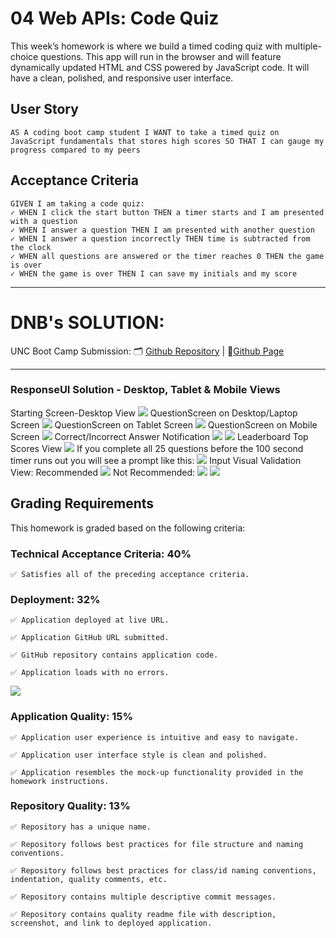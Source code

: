 # 04 Web APIs: Code Quiz

This week’s homework is where we build a timed coding quiz with multiple-choice questions. This app will run in the browser and will feature dynamically updated HTML and CSS powered by JavaScript code. It will have a clean, polished, and responsive user interface. 

## User Story

```
AS A coding boot camp student I WANT to take a timed quiz on JavaScript fundamentals that stores high scores SO THAT I can gauge my progress compared to my peers
```

## Acceptance Criteria

```
GIVEN I am taking a code quiz:
✓ WHEN I click the start button THEN a timer starts and I am presented with a question
✓ WHEN I answer a question THEN I am presented with another question
✓ WHEN I answer a question incorrectly THEN time is subtracted from the clock
✓ WHEN all questions are answered or the timer reaches 0 THEN the game is over
✓ WHEN the game is over THEN I can save my initials and my score
```

--------------------------------
# DNB's SOLUTION: 
UNC Boot Camp Submission: 🗂️ [Github Repository](https://github.com/DionneNoellaBarretto/04-CodeQuizApp_HW4) | 📄[Github Page](https://dionnenoellabarretto.github.io/04-CodeQuizApp_HW4/)

--------------------------------


### ResponseUI Solution - Desktop, Tablet & Mobile Views
Starting Screen-Desktop View
<img src= "./Assets/images/StartingScreen.png">
QuestionScreen on Desktop/Laptop Screen
<img src="./Assets/images/DesktopScreen.png">
QuestionScreen on Tablet Screen
<img src="./Assets/images/TabletScreen.png">
QuestionScreen on Mobile Screen
<img src="./Assets/images/MobileScreen.png">
Correct/Incorrect Answer Notification
<img src="./Assets/images/CorrectAnswerNotification.png">
<img src="./Assets/images/IncorrectAnswerNotification.png">
Leaderboard Top Scores View
<img src="./Assets/images/Leaderboard_TopScores.png">
If you complete all 25 questions before the 100 second timer runs out you will see a prompt like this:
<img src="./Assets/images/GameOverPrompt.png">
Input Visual Validation View:
Recommended
<img src="./Assets/images/ValidInputIndication(recommended).png">
Not Recommended:
<img src="./Assets/images/InvalidIndicatorforEmptyInputField(not-recommended).png">
<img src="./Assets/images/EmptyNameAlert.png">

## Grading Requirements

This homework is graded based on the following criteria: 

### Technical Acceptance Criteria: 40%
```
✅ Satisfies all of the preceding acceptance criteria.
```

### Deployment: 32%

```
✅ Application deployed at live URL.

✅ Application GitHub URL submitted.

✅ GitHub repository contains application code.

✅ Application loads with no errors.
```
<img src="./Assets/images/NoErrors.png">

### Application Quality: 15%
```
✅ Application user experience is intuitive and easy to navigate.

✅ Application user interface style is clean and polished.

✅ Application resembles the mock-up functionality provided in the homework instructions.
```

### Repository Quality: 13%

```
✅ Repository has a unique name.

✅ Repository follows best practices for file structure and naming conventions.

✅ Repository follows best practices for class/id naming conventions, indentation, quality comments, etc.

✅ Repository contains multiple descriptive commit messages.

✅ Repository contains quality readme file with description, screenshot, and link to deployed application.
```